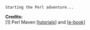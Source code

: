 ```
Starting the Perl adventure...
```
<b>Credits:</b><br>
[1] Perl Maven [<a href="http://perlmaven.com/perl-tutorial">tutorials</a>] and 
[<a href="http://perlmaven.com/beginner-perl-maven-e-book">e-book</a>]
